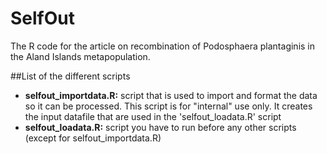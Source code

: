 # SelfOut
The R code for the article on recombination of Podosphaera plantaginis in the Aland Islands metapopulation. 

##List of the different scripts

  * **selfout_importdata.R:** script that is used to import and format the data so it can be processed. This script is for "internal" use only. It creates the input datafile that are used in the 'selfout_loadata.R' script 
  * **selfout_loadata.R:** script you have to run before any other scripts (except for selfout_importdata.R)

